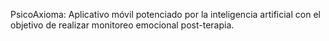 PsicoAxioma: Aplicativo móvil potenciado por la inteligencia artificial con el objetivo de realizar monitoreo emocional post-terapia.
